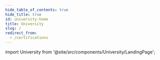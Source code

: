 ```yaml
---
hide_table_of_contents: true
hide_title: true
id: university-home
title: University
slug: /
redirect_from:
  - /certifications
---
```


<!-- Custom component -->

import University from '@site/src/components/University/LandingPage';

<University />

